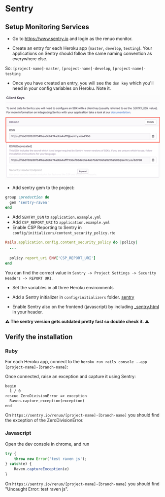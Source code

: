 # Sentry

## Setup Monitoring Services

* Go to https://www.sentry.io and login as the renuo monitor.

* Create an entry for each Heroku app (`master`, `develop`, `testing`). Your applications on Sentry should follow the same naming convention as everywhere else.

So: `[project-name]-master`, `[project-name]-develop`, `[project-name]-testing`

* Once you have created an entry, you will see the `dsn key` which you'll need in your config variables on Heroku. Note it.

![sentry_dsn](../images/sentry_new.png)

* Add sentry gem to the project:

```ruby
group :production do
  gem 'sentry-raven'
end
```

* Add `SENTRY_DSN` to `application.example.yml`
* Add `CSP_REPORT_URI` to `application.example.yml`
* Enable CSP Reporting to Sentry in `config/initializers/content_security_policy.rb`:

```ruby
Rails.application.config.content_security_policy do |policy|
  ...

  policy.report_uri ENV['CSP_REPORT_URI']
end
```

You can find the correct value in `Sentry -> Project Settings -> Security Headers -> REPORT URI`.

* Set the variables in all three Heroku environments
* Add a Sentry initializer in `config/initializers` folder. [sentry](../templates/config/initializers/sentry.rb)

* Enable Sentry also on the frontend (javascript) by including [_sentry.html](../templates/app/views/shared/_sentry.html.erb) in your header.

**:warning: The sentry version gets outdated pretty fast so double check it. :warning:**

## Verify the installation

### Ruby

For each Heroku app, connect to the `heroku run rails console --app [project-name]-[branch-name]`:

Once connected, raise an exception and capture it using Sentry:

```
begin
  1 / 0
rescue ZeroDivisionError => exception
  Raven.capture_exception(exception)
end
```

On `https://sentry.io/renuo/[project-name]-[branch-name]` you should find the exception of the ZeroDivisionError.

### Javascript

Open the dev console in chrome, and run

```js
try {
    throw new Error('test raven js');
} catch(e) {
    Raven.captureException(e)
}
```

On `https://sentry.io/renuo/[project-name]-[branch-name]` you should find "Uncaught Error: test raven js".
